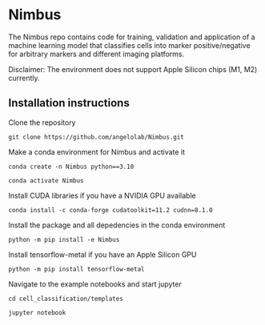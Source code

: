 # Nimbus

The Nimbus repo contains code for training, validation and application of a machine learning model that classifies cells into marker positive/negative for arbitrary markers and different imaging platforms.

Disclaimer: The environment does not support Apple Silicon chips (M1, M2) currently.

## Installation instructions

Clone the repository

`git clone https://github.com/angelolab/Nimbus.git`


Make a conda environment for Nimbus and activate it

`conda create -n Nimbus python==3.10`

`conda activate Nimbus`

Install CUDA libraries if you have a NVIDIA GPU available 

`conda install -c conda-forge cudatoolkit=11.2 cudnn=8.1.0`

Install the package and all depedencies in the conda environment

`python -m pip install -e Nimbus`

Install tensorflow-metal if you have an Apple Silicon GPU

`python -m pip install tensorflow-metal`

Navigate to the example notebooks and start jupyter

`cd cell_classification/templates`

`jupyter notebook`


